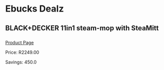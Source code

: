 
# Ebucks Dealz
## BLACK+DECKER 11in1 steam-mop with SteaMitt
[Product Page](https://www.ebucks.com/web/shop/productSelected.do?prodId=1173035695&catId=998409624)

Price: R2249.00

Savings: 450.0


	